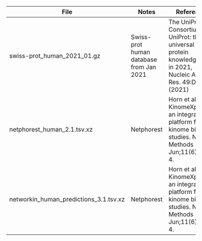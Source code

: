 | File | Notes | Reference | License |
|------|-----------------|-----------|---------|
|  swiss-prot\_human\_2021_01.gz    | Swiss-prot human database from Jan 2021 | The UniProt Consortium, UniProt: the universal protein knowledgebase in 2021, Nucleic Acids Res. 49:D1 (2021)      | CC BY 4.0 |
|     netphorest\_human\_2.1.tsv.xz | Netphorest                 |      Horn et al., KinomeXplorer: an integrated platform for kinome biology studies. Nature Methods 2014 Jun;11(6):603–4.     |       n/a  |
|   networkin\_human\_predictions\_3.1.tsv.xz   |  Netphorest               |     Horn et al., KinomeXplorer: an integrated platform for kinome biology studies. Nature Methods 2014 Jun;11(6):603–4.      | n/a         |

